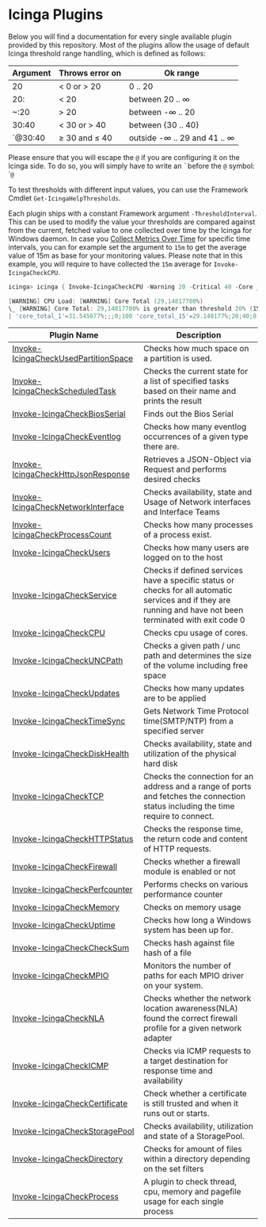 # Icinga Plugins

Below you will find a documentation for every single available plugin provided by this repository. Most of the plugins allow the usage of default Icinga threshold range handling, which is defined as follows:

| Argument | Throws error on | Ok range                     |
| ---      | ---             | ---                          |
| 20       | < 0 or > 20     | 0 .. 20                      |
| 20:      | < 20            | between 20 .. ∞              |
| ~:20     | > 20            | between -∞ .. 20             |
| 30:40    | < 30 or > 40    | between {30 .. 40}           |
| `@30:40  | ≥ 30 and ≤ 40   | outside -∞ .. 29 and 41 .. ∞ |

Please ensure that you will escape the `@` if you are configuring it on the Icinga side. To do so, you will simply have to write an *\`* before the `@` symbol: \``@`

To test thresholds with different input values, you can use the Framework Cmdlet `Get-IcingaHelpThresholds`.

Each plugin ships with a constant Framework argument `-ThresholdInterval`. This can be used to modify the value your thresholds are compared against from the current, fetched value to one collected over time by the Icinga for Windows daemon. In case you [Collect Metrics Over Time](https://icinga.com/docs/icinga-for-windows/latest/doc/110-Installation/06-Collect-Metrics-over-Time/) for specific time intervals, you can for example set the argument to `15m` to get the average value of 15m as base for your monitoring values. Please note that in this example, you will require to have collected the `15m` average for `Invoke-IcingaCheckCPU`.

```powershell
icinga> icinga { Invoke-IcingaCheckCPU -Warning 20 -Critical 40 -Core _Total -ThresholdInterval 15m }

[WARNING] CPU Load: [WARNING] Core Total (29,14817700%)
\_ [WARNING] Core Total: 29,14817700% is greater than threshold 20% (15m avg.)
| 'core_total_1'=31.545677%;;;0;100 'core_total_15'=29.148177%;20;40;0;100 'core_total_5'=28.827410%;;;0;100 'core_total_20'=30.032942%;;;0;100 'core_total_3'=27.731669%;;;0;100 'core_total'=33.87817%;;;0;100
```

| Plugin Name | Description |
| ---         | --- |
| [Invoke-IcingaCheckUsedPartitionSpace](plugins/16-Invoke-IcingaCheckUsedPartitionSpace.md) | Checks how much space on a partition is used. |
| [Invoke-IcingaCheckScheduledTask](plugins/19-Invoke-IcingaCheckScheduledTask.md) | Checks the current state for a list of specified tasks based on their name and prints the result |
| [Invoke-IcingaCheckBiosSerial](plugins/01-Invoke-IcingaCheckBiosSerial.md) | Finds out the Bios Serial |
| [Invoke-IcingaCheckEventlog](plugins/06-Invoke-IcingaCheckEventlog.md) | Checks how many eventlog occurrences of a given type there are. |
| [Invoke-IcingaCheckHttpJsonResponse](plugins/28-Invoke-IcingaCheckHttpJsonResponse.md) | Retrieves a JSON-Object via Request and performs desired checks |
| [Invoke-IcingaCheckNetworkInterface](plugins/21-Invoke-IcingaCheckNetworkInterface.md) | Checks availability, state and Usage of Network interfaces and Interface Teams |
| [Invoke-IcingaCheckProcessCount](plugins/12-Invoke-IcingaCheckProcessCount.md) | Checks how many processes of a process exist. |
| [Invoke-IcingaCheckUsers](plugins/17-Invoke-IcingaCheckUsers.md) | Checks how many users are logged on to the host |
| [Invoke-IcingaCheckService](plugins/13-Invoke-IcingaCheckService.md) | Checks if defined services have a specific status or checks for all automatic services and if they are running and have not been terminated with exit code 0 |
| [Invoke-IcingaCheckCPU](plugins/04-Invoke-IcingaCheckCPU.md) | Checks cpu usage of cores. |
| [Invoke-IcingaCheckUNCPath](plugins/24-Invoke-IcingaCheckUNCPath.md) | Checks a given path / unc path and determines the size of the volume including free space |
| [Invoke-IcingaCheckUpdates](plugins/14-Invoke-IcingaCheckUpdates.md) | Checks how many updates are to be applied |
| [Invoke-IcingaCheckTimeSync](plugins/18-Invoke-IcingaCheckTimeSync.md) | Gets Network Time Protocol time(SMTP/NTP) from a specified server |
| [Invoke-IcingaCheckDiskHealth](plugins/20-Invoke-IcingaCheckDiskHealth.md) | Checks availability, state and utilization of the physical hard disk |
| [Invoke-IcingaCheckTCP](plugins/23-Invoke-IcingaCheckTCP.md) | Checks the connection for an address and a range of ports and fetches the connection status including the time require to connect. |
| [Invoke-IcingaCheckHTTPStatus](plugins/25-Invoke-IcingaCheckHTTPStatus.md) | Checks the response time, the return code and content of HTTP requests. |
| [Invoke-IcingaCheckFirewall](plugins/07-Invoke-IcingaCheckFirewall.md) | Checks whether a firewall module is enabled or not |
| [Invoke-IcingaCheckPerfcounter](plugins/11-Invoke-IcingaCheckPerfcounter.md) | Performs checks on various performance counter |
| [Invoke-IcingaCheckMemory](plugins/09-Invoke-IcingaCheckMemory.md) | Checks on memory usage |
| [Invoke-IcingaCheckUptime](plugins/15-Invoke-IcingaCheckUptime.md) | Checks how long a Windows system has been up for. |
| [Invoke-IcingaCheckCheckSum](plugins/03-Invoke-IcingaCheckCheckSum.md) | Checks hash against file hash of a file |
| [Invoke-IcingaCheckMPIO](plugins/26-Invoke-IcingaCheckMPIO.md) | Monitors the number of paths for each MPIO driver on your system. |
| [Invoke-IcingaCheckNLA](plugins/10-Invoke-IcingaCheckNLA.md) | Checks whether the network location awareness(NLA) found the correct firewall profile for a given network adapter |
| [Invoke-IcingaCheckICMP](plugins/08-Invoke-IcingaCheckICMP.md) | Checks via ICMP requests to a target destination for response time and availability |
| [Invoke-IcingaCheckCertificate](plugins/02-Invoke-IcingaCheckCertificate.md) | Check whether a certificate is still trusted and when it runs out or starts. |
| [Invoke-IcingaCheckStoragePool](plugins/21-Invoke-IcingaCheckStoragePool.md) | Checks availability, utilization and state of a StoragePool. |
| [Invoke-IcingaCheckDirectory](plugins/05-Invoke-IcingaCheckDirectory.md) | Checks for amount of files within a directory depending on the set filters |
| [Invoke-IcingaCheckProcess](plugins/27-Invoke-IcingaCheckProcess.md) | A plugin to check thread, cpu, memory and pagefile usage for each single process |

